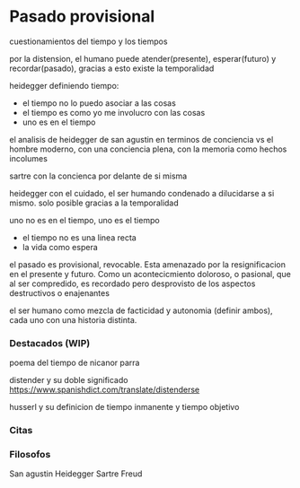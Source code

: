 # Pasado provisional

cuestionamientos del tiempo y los tiempos

por la distension, el humano puede atender(presente), esperar(futuro) y recordar(pasado), gracias a esto existe la temporalidad

heidegger definiendo tiempo:
- el tiempo no lo puedo asociar a las cosas
- el tiempo es como yo me involucro con las cosas
- uno es en el tiempo

el analisis de heidegger de san agustin en terminos de conciencia
vs 
el hombre moderno, con una conciencia plena, con la memoria como hechos incolumes

sartre con la concienca por delante de si misma

heidegger con el cuidado, el ser humando condenado a dilucidarse a si mismo. solo posible gracias a la temporalidad

uno no es en el tiempo, uno es el tiempo
- el tiempo no es una linea recta
- la vida como espera

el pasado es provisional, revocable. Esta amenazado por la resignificacion en el presente y futuro. Como un acontecicmiento doloroso, o pasional, que al ser compredido, es recordado pero desprovisto de los aspectos destructivos o enajenantes

el ser humano como mezcla de facticidad y autonomia (definir ambos), cada uno con una historia distinta. 

### Destacados (WIP)
poema del tiempo de nicanor parra

distender y su doble significado
https://www.spanishdict.com/translate/distenderse

husserl y su definicion de tiempo inmanente y tiempo objetivo

### Citas


### Filosofos
San agustin
Heidegger
Sartre
Freud

